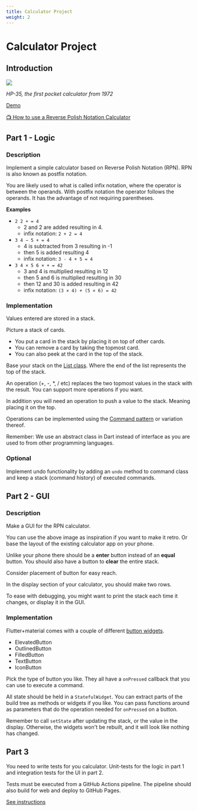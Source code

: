 ```yaml
---
title: Calculator Project
weight: 2
---
```


# Calculator Project

## Introduction

![](https://upload.wikimedia.org/wikipedia/commons/thumb/3/34/HP-35_Red_Dot.jpg/220px-HP-35_Red_Dot.jpg)

_HP-35, the first pocket calculator from 1972_

[Demo](https://www.hpmuseum.org/simulate/hp35sim/hp35sim.htm)

[📺 How to use a Reverse Polish Notation Calculator](https://www.youtube.com/watch?v=bytfIdoUhD8)

## Part 1 - Logic

### Description

Implement a simple calculator based on Reverse Polish Notation (RPN).
RPN is also known as postfix notation.

You are likely used to what is called infix notation, where the operator is
between the operands.
With postfix notation the operator follows the operands.
It has the advantage of not requiring parentheses.

**Examples**

- `2 2 + = 4`
  - 2 and 2 are added resulting in 4.
  - infix notation: `2 + 2 = 4`
- `3 4 − 5 + = 4`
  - 4 is subtracted from 3 resulting in -1
  - then 5 is added resulting 4
  - infix notation: `3 - 4 + 5 = 4`
- `3 4 × 5 6 × + = 42`
  - 3 and 4 is multiplied resulting in 12
  - then 5 and 6 is multiplied resulting in 30
  - then 12 and 30 is added resulting in 42
  - infix notation: `(3 × 4) + (5 × 6) = 42`

### Implementation

Values entered are stored in a stack.

Picture a stack of cards.

- You put a card in the stack by placing it on top of other cards.
- You can remove a card by taking the topmost card.
- You can also peek at the card in the top of the stack.

Base your stack on the [List class](https://api.dart.dev/stable/2.19.0/dart-core/List-class.html).
Where the end of the list represents the top of the stack.

An operation (+, -, \*, / etc) replaces the two topmost values in the stack with
the result.
You can support more operations if you want.

In addition you will need an operation to push a value to the stack.
Meaning placing it on the top.

Operations can be implemented using the [Command
pattern](https://www.geeksforgeeks.org/command-pattern/) or variation thereof.

Remember: We use an abstract class in Dart instead of interface as you are used
to from other programming languages.

### Optional

Implement undo functionality by adding an `undo` method to command class and
keep a stack (command history) of executed commands.

## Part 2 - GUI

### Description

Make a GUI for the RPN calculator.

You can use the above image as inspiration if you want to make it retro.
Or base the layout of the existing calculator app on your phone.

Unlike your phone there should be a **enter** button instead of an **equal** button.
You should also have a button to **clear** the entire stack.

Consider placement of button for easy reach.

In the display section of your calculator, you should make two rows.

To ease with debugging, you might want to print the stack each time it changes,
or display it in the GUI.

### Implementation

Flutter+material comes with a couple of different [button widgets](https://docs.flutter.dev/development/ui/widgets/material#Buttons).

- ElevatedButton
- OutlinedButton
- FilledButton
- TextButton
- IconButton

Pick the type of button you like.
They all have a `onPressed` callback that you can use to execute a command.

All state should be held in a `StatefulWidget`.
You can extract parts of the build tree as methods or widgets if you like.
You can pass functions around as parameters that do the operation needed for
`onPressed` on a button.

Remember to call `setState` after updating the stack, or the value in the display.
Otherwise, the widgets won't be rebuilt, and it will look like nothing has changed.

## Part 3

You need to write tests for you calculator.
Unit-tests for the logic in part 1 and integration tests for the UI in part 2.

Tests must be executed from a GitHub Actions pipeline.
The pipeline should also build for web and deploy to GitHub Pages.

[See instructions](https://github.com/rpede/flutter_web_test_deploy/blob/main/README.md)

